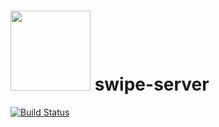 # <img height="128" src="https://avatars0.githubusercontent.com/u/39216079?s=200&v=4"/> swipe-server
[![Build Status](https://travis-ci.org/swipe-app/swipe-server.svg?branch=master)](https://travis-ci.org/swipe-app/swipe-server)
